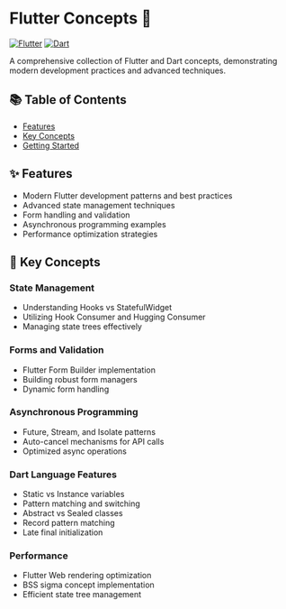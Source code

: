 # Flutter Concepts 🚀

[![Flutter](https://img.shields.io/badge/Flutter-3.x-02569B?logo=flutter)](https://flutter.dev)
[![Dart](https://img.shields.io/badge/Dart-3.x-0175C2?logo=dart)](https://dart.dev)

A comprehensive collection of Flutter and Dart concepts, demonstrating modern development practices and advanced techniques.

## 📚 Table of Contents

- [Features](#features)
- [Key Concepts](#key-concepts)
- [Getting Started](#getting-started)

## ✨ Features

- Modern Flutter development patterns and best practices
- Advanced state management techniques
- Form handling and validation
- Asynchronous programming examples
- Performance optimization strategies

## 🔑 Key Concepts

### State Management
- Understanding Hooks vs StatefulWidget
- Utilizing Hook Consumer and Hugging Consumer
- Managing state trees effectively

### Forms and Validation
- Flutter Form Builder implementation
- Building robust form managers
- Dynamic form handling

### Asynchronous Programming
- Future, Stream, and Isolate patterns
- Auto-cancel mechanisms for API calls
- Optimized async operations

### Dart Language Features
- Static vs Instance variables
- Pattern matching and switching
- Abstract vs Sealed classes
- Record pattern matching
- Late final initialization

### Performance
- Flutter Web rendering optimization
- BSS sigma concept implementation
- Efficient state tree management